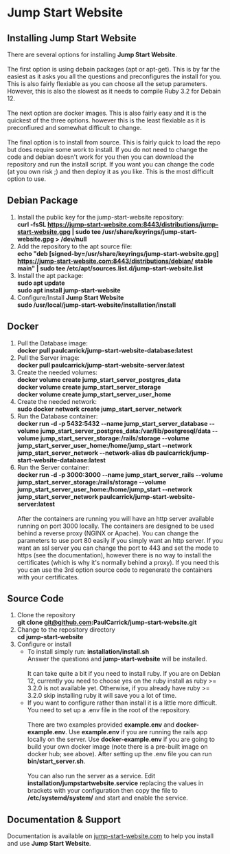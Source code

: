 # Jump Start Website

## Installing Jump Start Website
There are several options for installing **Jump Start Website**.\
\
The first option is using debain packages (apt or apt-get). This is by far the easiest as it asks you all the questions and preconfigures the install for you. This is also fairly flexiable as you can choose all the setup parameters. However, this is also the slowest as it needs to compile Ruby 3.2 for Debain 12. \
\
The next option are docker images. This is also fairly easy and it is the quickest of the three options. however this is the least flexiable as it is preconfiured and somewhat difficult to change. \
\
The final option is to install from source. This is fairly quick to load the repo but does require some work to install. If you do not need to change the code and debian doesn't work for you then you can download the repository and run the install script. If you want you can change the code (at you own risk ;) and then deploy it as you like. This is the most difficult option to use.

## Debian Package
1) Install the public key for the jump-start-website repository:\
   **curl -fsSL https://jump-start-website.com:8443/distributions/jump-start-website.gpg | sudo tee /usr/share/keyrings/jump-start-website.gpg > /dev/null**
2) Add the repository to the apt source file:\
   **echo "deb [signed-by=/usr/share/keyrings/jump-start-website.gpg] https://jump-start-website.com:8443/distributions/debian/ stable main" | sudo tee /etc/apt/sources.list.d/jump-start-website.list**
3) Install the apt package:\
   **sudo apt update**\
   **sudo apt install jump-start-website**
4) Configure/Install **Jump Start Website**\
   **sudo /usr/local/jump-start-website/installation/install**

## Docker
1) Pull the Database image:\
   **docker pull paulcarrick/jump-start-website-database:latest**
2) Pull the Server image:\
   **docker pull paulcarrick/jump-start-website-server:latest**
3) Create the needed volumes:\
   **docker volume create jump_start_server_postgres_data** \
   **docker volume create jump_start_server_storage** \
   **docker volume create jump_start_server_user_home**
4) Create the needed network:\
   **sudo docker network create jump_start_server_network**
5) Run the Database container:\
   **docker run -d -p 5432:5432 --name jump_start_server_database --volume jump_start_server_postgres_data:/var/lib/postgresql/data --volume jump_start_server_storage:/rails/storage --volume jump_start_server_user_home:/home/jump_start --network jump_start_server_network --network-alias db paulcarrick/jump-start-website-database:latest**
6) Run the Server container:\
   **docker run -d -p 3000:3000 --name jump_start_server_rails --volume jump_start_server_storage:/rails/storage --volume jump_start_server_user_home:/home/jump_start --network jump_start_server_network paulcarrick/jump-start-website-server:latest**\
\
After the containers are running you will have an http server available running on port 3000 locally.
The containers are designed to be used behind a reverse proxy (NGINX or Apache). You can change the parameters to use port 80 easily if you simply want an http server. If you want an ssl server you can change the port to 443 and set the mode to https (see the documentation), however there is no way to
install the certificates (which is why it's normally behind a proxy). If you need this you can use the 3rd option source code to regenerate the containers with your certificates.   

## Source Code
1) Clone the repository\
   **git clone git@github.com:PaulCarrick/jump-start-website.git**
2) Change to the repository directory\
   **cd jump-start-website**
3) Configure or install
   * To install simply run: **installation/install.sh**\
   Answer the questions and **jump-start-website** will be installed.\
   \
   It can take quite a bit if you need to install ruby. If you are on Debian 12,
   currently you need to choose yes on the ruby install as ruby >= 3.2.0
   is not available yet. Otherwise, if you already have ruby >= 3.2.0
   skip installing ruby it will save you a lot of time.
   * If you want to configure rather than install it is a little more difficult.\
   You need to set up a .env file in the root of the repository.\
   \
   There are two examples provided **example.env** and **docker-example.env**.
   Use **example.env** if you are running the rails app locally on the server.
   Use **docker-example.env** if you are going to build your own docker image
   (note there is a pre-built image on docker hub; see above).
   After setting up the .env file you can run **bin/start_server.sh**.\
   \
   You can also run the server as a service. Edit **installation/jumpstartwebsite.service**
   replacing the values in brackets with your configuration then copy the file to
   **/etc/systemd/system/** and start and enable the service.

## Documentation & Support  
Documentation is available on [jump-start-website.com](https://jump-start-website.com) to help you install and use **Jump Start Website**.


